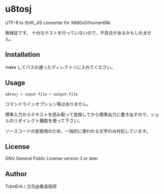 # u8tosj
UTF-8 to Shift_JIS converter for X680x0/Human68k

無保証です。
十分なテストを行っていないので、不具合があるかもしれません。

## Installation
make してパスの通ったディレクトリに入れてください。

## Usage
```
u8tosj < input-file > output-file
```

コマンドラインオプション等はありません。

標準入力からテキストを読み取って変換してから標準出力に書き出すので、シェルのリダイレクト機能を使って下さい。

ソースコードの変換用のため、一般的に使われる文字のみ対応しています。

## License
GNU General Public License version 3 or later

## Author
TcbnErik / 立花@桑島技研
